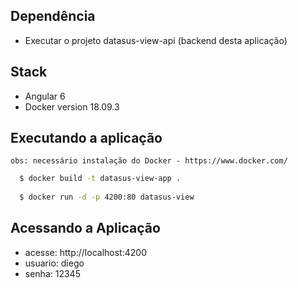 ## Dependência
  - Executar o projeto datasus-view-api (backend desta aplicação)

## Stack
  - Angular 6
  - Docker version 18.09.3

## Executando a aplicação
`obs: necessário instalação do Docker - https://www.docker.com/`

```bash
  $ docker build -t datasus-view-app .
  
  $ docker run -d -p 4200:80 datasus-view
```
## Acessando a Aplicação
  - acesse: http://localhost:4200
  - usuario: diego
  - senha: 12345

